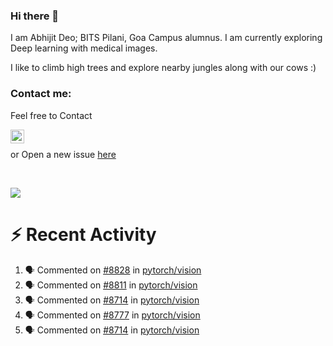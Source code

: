 ### Hi there 👋

I am Abhijit Deo; BITS Pilani, Goa Campus alumnus. I am currently exploring Deep learning with medical images.  


I like to climb high trees and explore nearby jungles along with our cows :)
### Contact me:

Feel free to Contact


[<img align="left" alt="Abhijit Deo | Gmail" width="22px" src="https://cdn.jsdelivr.net/npm/simple-icons@v3/icons/gmail.svg" />][gmail]
<br />


 or Open a new issue [here](https://github.com/abhi-glitchhg/abhi-glitchhg/issues)

[gmail]: mailto:f20190041@goa.bits-pilani.ac.in

<br>



![](https://komarev.com/ghpvc/?username=abhi-glitchhg&color=green)


# :zap: Recent Activity

<!--START_SECTION:activity-->
1. 🗣 Commented on [#8828](https://github.com/pytorch/vision/issues/8828#issuecomment-2561598136) in [pytorch/vision](https://github.com/pytorch/vision)
2. 🗣 Commented on [#8811](https://github.com/pytorch/vision/issues/8811#issuecomment-2543254756) in [pytorch/vision](https://github.com/pytorch/vision)
3. 🗣 Commented on [#8714](https://github.com/pytorch/vision/issues/8714#issuecomment-2533640733) in [pytorch/vision](https://github.com/pytorch/vision)
4. 🗣 Commented on [#8777](https://github.com/pytorch/vision/issues/8777#issuecomment-2513713420) in [pytorch/vision](https://github.com/pytorch/vision)
5. 🗣 Commented on [#8714](https://github.com/pytorch/vision/issues/8714#issuecomment-2460357506) in [pytorch/vision](https://github.com/pytorch/vision)
<!--END_SECTION:activity-->
